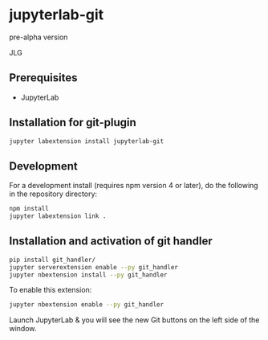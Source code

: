 # jupyterlab-git
pre-alpha version


JLG


## Prerequisites

* JupyterLab

## Installation for git-plugin

```bash
jupyter labextension install jupyterlab-git
```

## Development

For a development install (requires npm version 4 or later), do the following in the repository directory:

```bash
npm install
jupyter labextension link .
```

## Installation and activation of git handler

```bash
pip install git_handler/
jupyter serverextension enable --py git_handler
jupyter nbextension install --py git_handler
```


To enable this extension:

```bash
jupyter nbextension enable --py git_handler

```

Launch JupyterLab & you will see the new Git buttons on the left side of the window.

